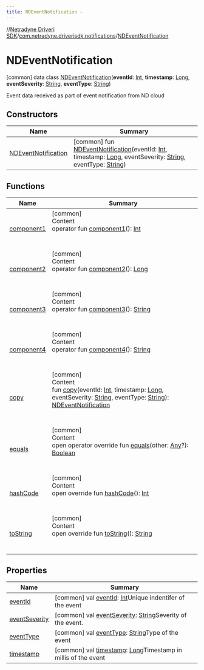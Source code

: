 ```yaml
---
title: NDEventNotification -
---
```

//[Netradyne Driveri SDK](../../index.md)/[com.netradyne.driverisdk.notifications](../index.md)/[NDEventNotification](index.md)



# NDEventNotification  
 [common] data class [NDEventNotification](index.md)(**eventId**: [Int](https://kotlinlang.org/api/latest/jvm/stdlib/kotlin/-int/index.html), **timestamp**: [Long](https://kotlinlang.org/api/latest/jvm/stdlib/kotlin/-long/index.html), **eventSeverity**: [String](https://kotlinlang.org/api/latest/jvm/stdlib/kotlin/-string/index.html), **eventType**: [String](https://kotlinlang.org/api/latest/jvm/stdlib/kotlin/-string/index.html))

Event data received as part of event notification from ND cloud

   


## Constructors  
  
|  Name|  Summary| 
|---|---|
| <a name="com.netradyne.driverisdk.notifications/NDEventNotification/NDEventNotification/#kotlin.Int#kotlin.Long#kotlin.String#kotlin.String/PointingToDeclaration/"></a>[NDEventNotification](-n-d-event-notification.md)| <a name="com.netradyne.driverisdk.notifications/NDEventNotification/NDEventNotification/#kotlin.Int#kotlin.Long#kotlin.String#kotlin.String/PointingToDeclaration/"></a> [common] fun [NDEventNotification](-n-d-event-notification.md)(eventId: [Int](https://kotlinlang.org/api/latest/jvm/stdlib/kotlin/-int/index.html), timestamp: [Long](https://kotlinlang.org/api/latest/jvm/stdlib/kotlin/-long/index.html), eventSeverity: [String](https://kotlinlang.org/api/latest/jvm/stdlib/kotlin/-string/index.html), eventType: [String](https://kotlinlang.org/api/latest/jvm/stdlib/kotlin/-string/index.html))   <br>


## Functions  
  
|  Name|  Summary| 
|---|---|
| <a name="com.netradyne.driverisdk.notifications/NDEventNotification/component1/#/PointingToDeclaration/"></a>[component1](component1.md)| <a name="com.netradyne.driverisdk.notifications/NDEventNotification/component1/#/PointingToDeclaration/"></a>[common]  <br>Content  <br>operator fun [component1](component1.md)(): [Int](https://kotlinlang.org/api/latest/jvm/stdlib/kotlin/-int/index.html)  <br><br><br>
| <a name="com.netradyne.driverisdk.notifications/NDEventNotification/component2/#/PointingToDeclaration/"></a>[component2](component2.md)| <a name="com.netradyne.driverisdk.notifications/NDEventNotification/component2/#/PointingToDeclaration/"></a>[common]  <br>Content  <br>operator fun [component2](component2.md)(): [Long](https://kotlinlang.org/api/latest/jvm/stdlib/kotlin/-long/index.html)  <br><br><br>
| <a name="com.netradyne.driverisdk.notifications/NDEventNotification/component3/#/PointingToDeclaration/"></a>[component3](component3.md)| <a name="com.netradyne.driverisdk.notifications/NDEventNotification/component3/#/PointingToDeclaration/"></a>[common]  <br>Content  <br>operator fun [component3](component3.md)(): [String](https://kotlinlang.org/api/latest/jvm/stdlib/kotlin/-string/index.html)  <br><br><br>
| <a name="com.netradyne.driverisdk.notifications/NDEventNotification/component4/#/PointingToDeclaration/"></a>[component4](component4.md)| <a name="com.netradyne.driverisdk.notifications/NDEventNotification/component4/#/PointingToDeclaration/"></a>[common]  <br>Content  <br>operator fun [component4](component4.md)(): [String](https://kotlinlang.org/api/latest/jvm/stdlib/kotlin/-string/index.html)  <br><br><br>
| <a name="com.netradyne.driverisdk.notifications/NDEventNotification/copy/#kotlin.Int#kotlin.Long#kotlin.String#kotlin.String/PointingToDeclaration/"></a>[copy](copy.md)| <a name="com.netradyne.driverisdk.notifications/NDEventNotification/copy/#kotlin.Int#kotlin.Long#kotlin.String#kotlin.String/PointingToDeclaration/"></a>[common]  <br>Content  <br>fun [copy](copy.md)(eventId: [Int](https://kotlinlang.org/api/latest/jvm/stdlib/kotlin/-int/index.html), timestamp: [Long](https://kotlinlang.org/api/latest/jvm/stdlib/kotlin/-long/index.html), eventSeverity: [String](https://kotlinlang.org/api/latest/jvm/stdlib/kotlin/-string/index.html), eventType: [String](https://kotlinlang.org/api/latest/jvm/stdlib/kotlin/-string/index.html)): [NDEventNotification](index.md)  <br><br><br>
| <a name="kotlin/Any/equals/#kotlin.Any?/PointingToDeclaration/"></a>[equals](../../com.netradyne.driverisdk.video/-n-d-video-a-p-i/index.md#%5Bkotlin%2FAny%2Fequals%2F%23kotlin.Any%3F%2FPointingToDeclaration%2F%5D%2FFunctions%2F-1360578461)| <a name="kotlin/Any/equals/#kotlin.Any?/PointingToDeclaration/"></a>[common]  <br>Content  <br>open operator override fun [equals](../../com.netradyne.driverisdk.video/-n-d-video-a-p-i/index.md#%5Bkotlin%2FAny%2Fequals%2F%23kotlin.Any%3F%2FPointingToDeclaration%2F%5D%2FFunctions%2F-1360578461)(other: [Any](https://kotlinlang.org/api/latest/jvm/stdlib/kotlin/-any/index.html)?): [Boolean](https://kotlinlang.org/api/latest/jvm/stdlib/kotlin/-boolean/index.html)  <br><br><br>
| <a name="kotlin/Any/hashCode/#/PointingToDeclaration/"></a>[hashCode](../../com.netradyne.driverisdk.video/-n-d-video-a-p-i/index.md#%5Bkotlin%2FAny%2FhashCode%2F%23%2FPointingToDeclaration%2F%5D%2FFunctions%2F-1360578461)| <a name="kotlin/Any/hashCode/#/PointingToDeclaration/"></a>[common]  <br>Content  <br>open override fun [hashCode](../../com.netradyne.driverisdk.video/-n-d-video-a-p-i/index.md#%5Bkotlin%2FAny%2FhashCode%2F%23%2FPointingToDeclaration%2F%5D%2FFunctions%2F-1360578461)(): [Int](https://kotlinlang.org/api/latest/jvm/stdlib/kotlin/-int/index.html)  <br><br><br>
| <a name="kotlin/Any/toString/#/PointingToDeclaration/"></a>[toString](../../com.netradyne.driverisdk.video/-n-d-video-a-p-i/index.md#%5Bkotlin%2FAny%2FtoString%2F%23%2FPointingToDeclaration%2F%5D%2FFunctions%2F-1360578461)| <a name="kotlin/Any/toString/#/PointingToDeclaration/"></a>[common]  <br>Content  <br>open override fun [toString](../../com.netradyne.driverisdk.video/-n-d-video-a-p-i/index.md#%5Bkotlin%2FAny%2FtoString%2F%23%2FPointingToDeclaration%2F%5D%2FFunctions%2F-1360578461)(): [String](https://kotlinlang.org/api/latest/jvm/stdlib/kotlin/-string/index.html)  <br><br><br>


## Properties  
  
|  Name|  Summary| 
|---|---|
| <a name="com.netradyne.driverisdk.notifications/NDEventNotification/eventId/#/PointingToDeclaration/"></a>[eventId](event-id.md)| <a name="com.netradyne.driverisdk.notifications/NDEventNotification/eventId/#/PointingToDeclaration/"></a> [common] val [eventId](event-id.md): [Int](https://kotlinlang.org/api/latest/jvm/stdlib/kotlin/-int/index.html)Unique indentifer of the event   <br>
| <a name="com.netradyne.driverisdk.notifications/NDEventNotification/eventSeverity/#/PointingToDeclaration/"></a>[eventSeverity](event-severity.md)| <a name="com.netradyne.driverisdk.notifications/NDEventNotification/eventSeverity/#/PointingToDeclaration/"></a> [common] val [eventSeverity](event-severity.md): [String](https://kotlinlang.org/api/latest/jvm/stdlib/kotlin/-string/index.html)Severity of the event.   <br>
| <a name="com.netradyne.driverisdk.notifications/NDEventNotification/eventType/#/PointingToDeclaration/"></a>[eventType](event-type.md)| <a name="com.netradyne.driverisdk.notifications/NDEventNotification/eventType/#/PointingToDeclaration/"></a> [common] val [eventType](event-type.md): [String](https://kotlinlang.org/api/latest/jvm/stdlib/kotlin/-string/index.html)Type of the event   <br>
| <a name="com.netradyne.driverisdk.notifications/NDEventNotification/timestamp/#/PointingToDeclaration/"></a>[timestamp](timestamp.md)| <a name="com.netradyne.driverisdk.notifications/NDEventNotification/timestamp/#/PointingToDeclaration/"></a> [common] val [timestamp](timestamp.md): [Long](https://kotlinlang.org/api/latest/jvm/stdlib/kotlin/-long/index.html)Timestamp in millis of the event   <br>

